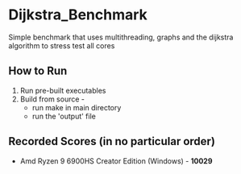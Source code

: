 # Dijkstra_Benchmark
Simple benchmark that uses multithreading, graphs and the dijkstra algorithm to stress test all cores

## How to Run

 1. Run pre-built executables 
 2. Build from source - 
	 - run make in main directory
	 - run the 'output' file
## Recorded Scores (in no particular order)
- Amd Ryzen 9 6900HS Creator Edition (Windows) - **10029**


